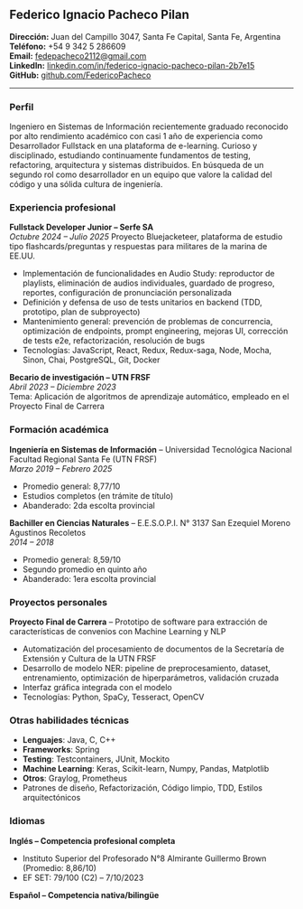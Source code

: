 ## Federico Ignacio Pacheco Pilan

**Dirección:** Juan del Campillo 3047, Santa Fe Capital, Santa Fe, Argentina  
**Teléfono:** +54 9 342 5 286609  
**Email:** [fedepacheco2112@gmail.com](mailto:fedepacheco2112@gmail.com)  
**LinkedIn:** [linkedin.com/in/federico-ignacio-pacheco-pilan-2b7e15](http://www.linkedin.com/in/federico-ignacio-pacheco-pilan-2b7e15/)  
**GitHub:** [github.com/FedericoPacheco](http://www.github.com/FedericoPacheco)

---

### Perfil

Ingeniero en Sistemas de Información recientemente graduado reconocido por alto rendimiento académico con casi 1 año de experiencia como Desarrollador Fullstack en una plataforma de e-learning. Curioso y disciplinado, estudiando continuamente fundamentos de testing, refactoring, arquitectura y sistemas distribuidos. En búsqueda de un segundo rol como desarrollador en un equipo que valore la calidad del código y una sólida cultura de ingeniería.

### Experiencia profesional

**Fullstack Developer Junior – Serfe SA**  
*Octubre 2024 – Julio 2025*
Proyecto Bluejacketeer, plataforma de estudio tipo flashcards/preguntas y respuestas para militares de la marina de EE.UU.  

 - Implementación de funcionalidades en Audio Study: reproductor de playlists, eliminación de audios individuales, guardado de progreso, reportes, configuración de pronunciación personalizada  
 - Definición y defensa de uso de tests unitarios en backend (TDD, prototipo, plan de subproyecto)  
 - Mantenimiento general: prevención de problemas de concurrencia, optimización de endpoints, prompt engineering, mejoras UI, corrección de tests e2e, refactorización, resolución de bugs  
 - Tecnologías: JavaScript, React, Redux, Redux-saga, Node, Mocha, Sinon, Chai, PostgreSQL, Git, Docker  

**Becario de investigación – UTN FRSF**  
*Abril 2023 – Diciembre 2023*  
Tema: Aplicación de algoritmos de aprendizaje automático, empleado en el Proyecto Final de Carrera  

### Formación académica

**Ingeniería en Sistemas de Información** – Universidad Tecnológica Nacional Facultad Regional Santa Fe (UTN FRSF)  
*Marzo 2019 – Febrero 2025*  

 - Promedio general: 8,77/10  
 - Estudios completos (en trámite de título)  
 - Abanderado: 2da escolta provincial  

**Bachiller en Ciencias Naturales** – E.E.S.O.P.I. N° 3137 San Ezequiel Moreno Agustinos Recoletos  
*2014 – 2018*  

 - Promedio general: 8,59/10
 - Segundo promedio en quinto año  
 - Abanderado: 1era escolta provincial  

### Proyectos personales

**Proyecto Final de Carrera** – Prototipo de software para extracción de características de convenios con Machine Learning y NLP  
 
 - Automatización del procesamiento de documentos de la Secretaría de Extensión y Cultura de la UTN FRSF  
 - Desarrollo de modelo NER: pipeline de preprocesamiento, dataset, entrenamiento, optimización de hiperparámetros, validación cruzada  
 - Interfaz gráfica integrada con el modelo  
 - Tecnologías: Python, SpaCy, Tesseract, OpenCV  

### Otras habilidades técnicas

 - **Lenguajes**: Java, C, C++
 - **Frameworks**: Spring
 - **Testing**: Testcontainers, JUnit, Mockito
 - **Machine Learning**: Keras, Scikit-learn, Numpy, Pandas, Matplotlib  
 - **Otros**: Graylog, Prometheus 
 - Patrones de diseño, Refactorización, Código limpio, TDD, Estilos arquitectónicos  

### Idiomas

**Inglés – Competencia profesional completa**  

 - Instituto Superior del Profesorado N°8 Almirante Guillermo Brown (Promedio: 8,86/10)  
 - EF SET: 79/100 (C2) – 7/10/2023  

**Español – Competencia nativa/bilingüe**  
